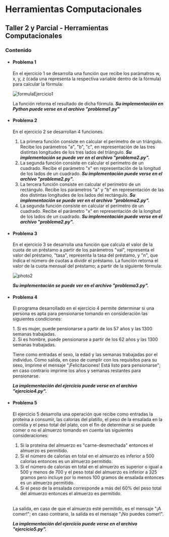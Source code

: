 # Herramientas Computacionales
## Taller 2 y Parcial - Herramientas Computacionales

### Contenido

- #### Problema 1
<ul> En el ejercicio 1 se desarrolla una función que recibe los parámatros w, x, y, z (cada una representa la respectiva variable dentro de la fórmula) para calcular la fórmula:

  <p>

![formulaEjercicio1](https://user-images.githubusercontent.com/86083000/122482046-73836600-cf95-11eb-8952-0e84d8ca4768.png)

  </p>
  
  La función retorna el resultado de dicha fórmula. ___Su implementación en Python puede verse en el archivo "problema1.py"___
  
 </ul>
 
- #### Problema 2

<ul> En el ejercicio 2 se desarrollan 4 funciones. 
  <p>
  <ol>
 <li>  La primera función consiste en calcular el perímetro de un triángulo. Recibe los parámetros "a", "b", "c", en representación de las tres distintas longitudes de los tres lados del triángulo. <strong><em> Su implementación se puede ver en el archivo "problema2.py".  </li> </em></strong>
   <li> La segunda función consiste en calcular el perímetro de un cuadrado. Recibe el parámetro "x" en representación de la longitud de los lados de un cuadrado. <strong><em> Su implementación puede verse en el archivo "problema2.py". </em></strong> </li>
   <li>  La tercera función consiste en calcular el perímetro de un rectángulo. Recibe los parámetros "a" y "b" en representación de las dos distintas longitudes de los lados del rectángulo. <strong><em> Su implementación se puede ver en el archivo "problema2.py". </em></strong> </li>
    <li> La segunda función consiste en calcular el perímetro de un cuadrado. Recibe el parámetro "x" en representación de la longitud de los lados de un cuadrado. <strong><em> Su implementación puede verse en el archivo "problema2.py". </em></strong> </li>
  </ol>
   
  </ul>
  </p>
  
  - #### Problema 3
  
  <ul> 
  En el ejercicio 3 se desarrolla una función que calcula el valor de la cuota de un préstamo a partir de los parámetros "val", representa el valor del préstamo, "tasa", representa la tasa del préstamo, y "n", que indica el número de cuotas a dividir el préstamo. La función retorna el valor de la cuota mensual del préstamo; a partir de la siguiente fórmula:
  
  <p>
    
  ![photo2](https://user-images.githubusercontent.com/86083000/122485928-aaf61080-cf9d-11eb-911b-ed3b3b6f429d.png)
    
  </p>
  
  ___Su implementación se puede ver en el archivo "problema3.py".___ </ul>
  
  - #### Problema 4
  
 <ul>
  <p>El programa desarrollado en el ejercicio 4 permite determinar si una persona es apta para pensionarse tomando en consideración las siguientes condiciones: </p>
 
  <p>
  1. Si es mujer, puede pensionarse a partir de los 57 años y las 1300 semanas trabajadas. <br>
  2. Si es hombre, puede pensionarse a partir de los 62 años y las 1300 semanas trabajadas. 
  </p>
  
 <p> 
 Tiene como entradas el sexo, la edad y las semanas trabajadas por el individuo. Como salida, en caso de cumplir con los requisitos para su sexo, imprime el mensaje "¡Felicitaciones! Está listo para pensionarse"; en caso contrario imprime los años y semanas restantes para pensionarse. </p>
  
  ___La implementación del ejercicio puede verse en el archivo "ejercicio4.py".___
 
  </ul>

  
  
- #### Problema 5

<ul>
 <p> El ejercicio 5 desarrolla una operación que recibe como entradas la proteína a consumir, las calorias del platillo, el peso de la ensalada en la comida y el peso total del plato, con el fin de determinar si se puede comer o no el almuerzo tomando en cuenta las siguientes consideraciones: </p>
  
  <ol>
    <li> Si la proteina del almuerzo es "carne-desmechada" entonces el almuerzo es permitido. </li>
    <li> Si el número de calorias en total en el almuerzo es inferior a 500 calorias entonces es un almuerzo permitido. </li>
    <li> Si el número de calorias en total en el almuerzo es superior o igual a 500 y menos de 700 y el peso total del almuerzo es inferior a 325 gramos pero incluye por lo menos 100 gramos de ensalada entonces es un almuerzo permitido. </li>
    <li> Si el peso de la ensalada corresponde a más del 60% del peso total del almuerzo entonces el almuerzo es permitido. </li>
  </ol>
  <br>
<p> La salida, en caso de que el almuerzo esté permitido, es el mensaje "¡A comer!"; en caso contrario, la salida es el mensaje "¡No puedes comer!". </p>
  
 ___<p>  La implementación del ejercicio puede verse en el archivo "ejercicio5.py". <p/>___ 
 
  
